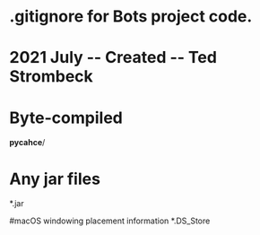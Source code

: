 # .gitignore for Bots project code.
#
# 2021 July -- Created -- Ted Strombeck
#

# Byte-compiled
__pycahce__/

# Any jar files
*.jar

#macOS windowing placement information
*.DS_Store

